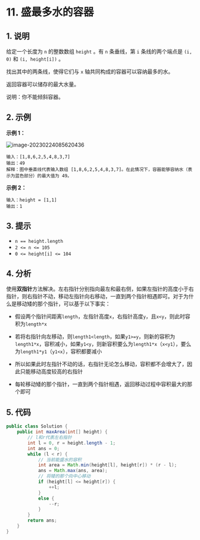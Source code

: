# 11. 盛最多水的容器



## 1. 说明

给定一个长度为 `n` 的整数数组 `height` 。有 `n` 条垂线，第 `i` 条线的两个端点是 `(i, 0)` 和 `(i, height[i])` 。

找出其中的两条线，使得它们与 `x` 轴共同构成的容器可以容纳最多的水。

返回容器可以储存的最大水量。

说明：你不能倾斜容器。



## 2. 示例

**示例 1：**

![image-20230224085620436](C:\Users\Xiaoyu\AppData\Roaming\Typora\typora-user-images\image-20230224085620436.png)

```
输入：[1,8,6,2,5,4,8,3,7]
输出：49 
解释：图中垂直线代表输入数组 [1,8,6,2,5,4,8,3,7]。在此情况下，容器能够容纳水（表示为蓝色部分）的最大值为 49。
```



**示例 2：**

```
输入：height = [1,1]
输出：1
```



## 3. 提示

- `n == height.length`
- `2 <= n <= 105`
- `0 <= height[i] <= 104`



## 4. 分析

使用**双指针**方法解决。左右指针分别指向最左和最右侧，如果左指针的高度小于右指针，则右指针不动，移动左指针向右移动，一直到两个指针相遇即可。对于为什么是移动矮的那个指针，可以基于以下事实：

- 假设两个指针间距离`length`，左指针高度`x`，右指针高度`y`，且`x<y`，则此时容积为`length*x`

- 若将右指针向左移动，则`length1<length`，如果`y1>=y`，则新的容积为`length1*x`，容积减小，如果`y1<y`，则新容积要么为`length1*x`（`x<y1`），要么为`length1*y1`（`y1<x`），容积都要减小
- 所以如果此时左指针不动的话，右指针无论怎么移动，容积都不会增大了，因此只能移动高度较高的右指针
- 每轮移动矮的那个指针，一直到两个指针相遇，返回移动过程中容积最大的那个即可





## 5. 代码

```java
public class Solution {
    public int maxArea(int[] height) {
        // l和r代表左右指针
        int l = 0, r = height.length - 1;
        int ans = 0;
        while (l < r) {
            // 当前能盛水的容积
            int area = Math.min(height[l], height[r]) * (r - l);
            ans = Math.max(ans, area);
            // 将矮的那个向中心移动
            if (height[l] <= height[r]) {
                ++l;
            }
            else {
                --r;
            }
        }
        return ans;
    }
}
```

